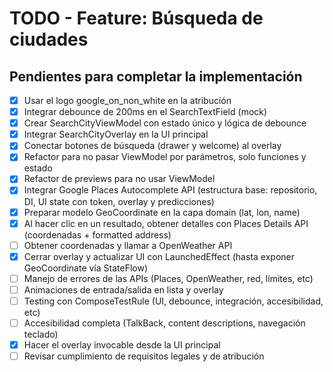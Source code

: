 # TODO - Feature: Búsqueda de ciudades

## Pendientes para completar la implementación

- [x] Usar el logo google_on_non_white en la atribución
- [x] Integrar debounce de 200ms en el SearchTextField (mock)
- [x] Crear SearchCityViewModel con estado único y lógica de debounce
- [x] Integrar SearchCityOverlay en la UI principal
- [x] Conectar botones de búsqueda (drawer y welcome) al overlay
- [x] Refactor para no pasar ViewModel por parámetros, solo funciones y estado
- [x] Refactor de previews para no usar ViewModel
- [x] Integrar Google Places Autocomplete API (estructura base: repositorio, DI, UI state con token, overlay y predicciones)
- [x] Preparar modelo GeoCoordinate en la capa domain (lat, lon, name)
- [x] Al hacer clic en un resultado, obtener detalles con Places Details API (coordenadas + formatted address)
- [ ] Obtener coordenadas y llamar a OpenWeather API
- [x] Cerrar overlay y actualizar UI con LaunchedEffect (hasta exponer GeoCoordinate vía StateFlow)
- [ ] Manejo de errores de las APIs (Places, OpenWeather, red, límites, etc)
- [ ] Animaciones de entrada/salida en lista y overlay
- [ ] Testing con ComposeTestRule (UI, debounce, integración, accesibilidad, etc)
- [ ] Accesibilidad completa (TalkBack, content descriptions, navegación teclado)
- [x] Hacer el overlay invocable desde la UI principal
- [ ] Revisar cumplimiento de requisitos legales y de atribución 